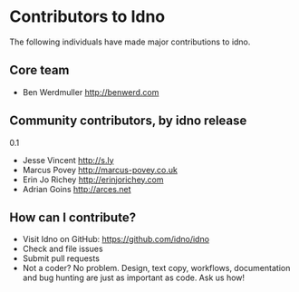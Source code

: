 Contributors to Idno
====================

The following individuals have made major contributions to idno.

Core team
---------

* Ben Werdmuller http://benwerd.com

Community contributors, by idno release
---------------------------------------

0.1

* Jesse Vincent http://s.ly
* Marcus Povey http://marcus-povey.co.uk
* Erin Jo Richey http://erinjorichey.com
* Adrian Goins http://arces.net

How can I contribute?
---------------------

* Visit Idno on GitHub: https://github.com/idno/idno
* Check and file issues
* Submit pull requests
* Not a coder? No problem. Design, text copy, workflows, documentation and bug hunting are just as important as code. Ask us how!
